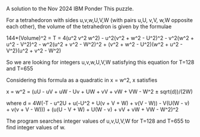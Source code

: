 A solution to the Nov 2024 IBM Ponder This puzzle.

For a tetrahedoron with sides u,v,w,U,V,W (with pairs u,U, v,V, w,W opposite each other), the volume of the tetrahedron is given by the formulae

144*(Volume)^2 = T = 4(u^2 v^2 w^2) - u^2(v^2 + w^2 - U^2)^2 - v^2(w^2 + u^2 - V^2)^2
        - w^2(u^2 + v^2 - W^2)^2 + (v^2 + w^2 - U^2)(w^2 + u^2 - V^2)(u^2 + v^2 - W^2)
		
So we are looking for integers u,v,w,U,V,W satisfying this equation for T=128 and T=655

Considering this formula as a quadratic in x = w^2, x satisfies

x = w^2 =  (uU - uV + uW - Uv + UW + vV + vW + VW - W^2  ± sqrt(d))/(2W)

where d = 4W(-T - u^2U + u(-U^2 + U(v + V + W) + v(V - W)) - V(U(W - v) + v(v + V - W)))
          + (u(U - V + W) + U(W - v) + vV + vW + VW - W^2)^2		
		  
The program searches integer values of 	u,v,U,V,W for T=128 and T=655 to find integer values of w.	  
